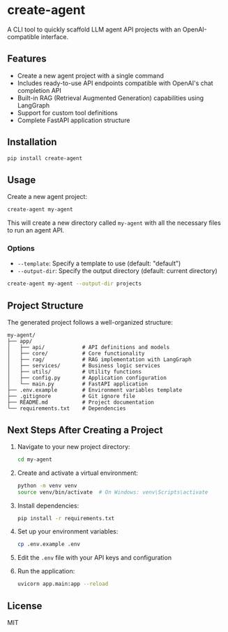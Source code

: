 # create-agent

A CLI tool to quickly scaffold LLM agent API projects with an OpenAI-compatible interface.

## Features

- Create a new agent project with a single command
- Includes ready-to-use API endpoints compatible with OpenAI's chat completion API
- Built-in RAG (Retrieval Augmented Generation) capabilities using LangGraph
- Support for custom tool definitions
- Complete FastAPI application structure

## Installation

```bash
pip install create-agent
```

## Usage

Create a new agent project:

```bash
create-agent my-agent
```

This will create a new directory called `my-agent` with all the necessary files to run an agent API.

### Options

- `--template`: Specify a template to use (default: "default")
- `--output-dir`: Specify the output directory (default: current directory)

```bash
create-agent my-agent --output-dir projects
```

## Project Structure

The generated project follows a well-organized structure:

```
my-agent/
├── app/
│   ├── api/            # API definitions and models
│   ├── core/           # Core functionality
│   ├── rag/            # RAG implementation with LangGraph
│   ├── services/       # Business logic services
│   ├── utils/          # Utility functions
│   ├── config.py       # Application configuration
│   └── main.py         # FastAPI application
├── .env.example        # Environment variables template
├── .gitignore          # Git ignore file
├── README.md           # Project documentation
└── requirements.txt    # Dependencies
```

## Next Steps After Creating a Project

1. Navigate to your new project directory:

   ```bash
   cd my-agent
   ```

2. Create and activate a virtual environment:

   ```bash
   python -m venv venv
   source venv/bin/activate  # On Windows: venv\Scripts\activate
   ```

3. Install dependencies:

   ```bash
   pip install -r requirements.txt
   ```

4. Set up your environment variables:

   ```bash
   cp .env.example .env
   ```

5. Edit the `.env` file with your API keys and configuration

6. Run the application:
   ```bash
   uvicorn app.main:app --reload
   ```

## License

MIT
